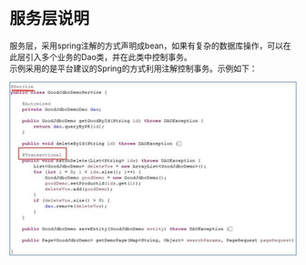 # 服务层说明

服务层，采用spring注解的方式声明成bean，如果有复杂的数据库操作，可以在此层引入多个业务的Dao类，并在此类中控制事务。  
示例采用的是平台建议的Spring的方式利用注解控制事务。示例如下：  


![](/img/image024.jpg)
 